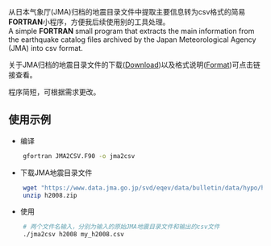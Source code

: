 从日本气象厅(JMA)归档的地震目录文件中提取主要信息转为csv格式的简易**FORTRAN**小程序，方便我后续使用别的工具处理。    
A simple **FORTRAN** small program that extracts the main information from the earthquake catalog files archived by the Japan Meteorological Agency (JMA) into csv format.

关于JMA归档的地震目录文件的下载([Download](https://www.data.jma.go.jp/svd/eqev/data/bulletin/hypo_e.html))以及格式说明([Format](https://www.data.jma.go.jp/svd/eqev/data/bulletin/data/format/hypfmt_e.html))可点击链接查看。  

程序简短，可根据需求更改。

## 使用示例

+ 编译 

``` bash 
    gfortran JMA2CSV.F90 -o jma2csv
```

+ 下载JMA地震目录文件
``` bash
    wget "https://www.data.jma.go.jp/svd/eqev/data/bulletin/data/hypo/h2008.zip"
    unzip h2008.zip
```

+ 使用

``` bash 
    # 两个文件名输入，分别为输入的原始JMA地震目录文件和输出的csv文件
    ./jma2csv h2008 my_h2008.csv
```
